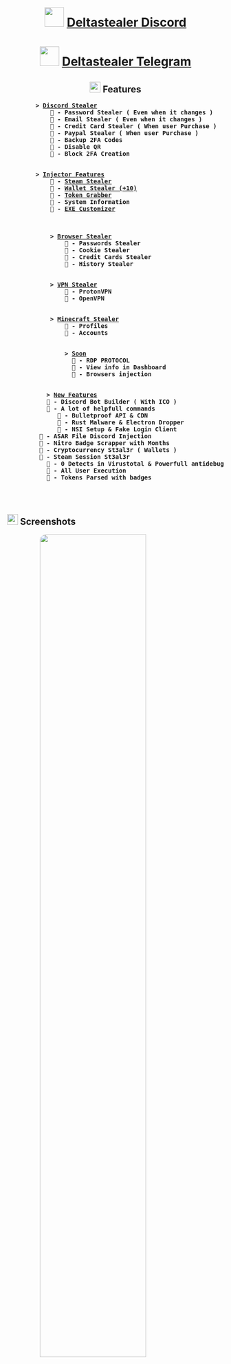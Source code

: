 <center>
<h1 align="center"><img src="https://i.ibb.co/d5FySDx/gun.gif" width=45 height=45/> <u><a href="https://discord.gg/Gf9Rw9DSvh">Deltastealer Discord</a></u></h1>
<h1 align="center"><img src="https://i.ibb.co/d5FySDx/gun.gif" width=45 height=45/> <u><a href="https://t.me/deltastealer">Deltastealer Telegram</a></u></h1>
<h2><img src="https://i.ibb.co/G2FzKf5/planet.gif" width=25>  Features</h2>
<ul>
    <pre align=left>
    <b> > <u>Discord Stealer</u></b>
        <b> 🚀 - Password Stealer ( Even when it changes )</b>
        <b> 🚀 - Email Stealer ( Even when it changes )</b>
        <b> 🚀 - Credit Card Stealer ( When user Purchase )</b>
        <b> 🚀 - Paypal Stealer ( When user Purchase )</b>
        <b> 🚀 - Backup 2FA Codes</b>
        <b> 🚀 - Disable QR</b>
        <b> 🚀 - Block 2FA Creation</b>
        <br/>
    <b> > <u>Injector Features</u></b>
        <b> 💎 - <u>Steam Stealer</u></b>
        <b> 💎 - <u>Wallet Stealer (+10)</u><b>
        <b> 💎 - <u>Token Grabber</u></b>
        <b> 💎 - System Information</u></b>
        <b> 💎 - <u>EXE Customizer</u></b><br>
        <br/>
        <b> > <u>Browser Stealer</u></b>
            <b> 🚀 - Passwords Stealer</b>
            <b> 🚀 - Cookie Stealer</b>
            <b> 🚀 - Credit Cards Stealer</b>
            <b> 🚀 - History Stealer</b>
            <br/>
        <b> > <u>VPN Stealer</u></b>
            <b> 💎 - ProtonVPN </b>
            <b> 💎 - OpenVPN</b>
            <br/>
        <b> > <u>Minecraft Stealer</u></b>
            <b> 🚀 - Profiles</b>
            <b> 🚀 - Accounts</b>
            <br/>
            <b> > <u>Soon</u></b>
              <b> 💎 - RDP PROTOCOL</b>
              <b> 💎 - View info in Dashboard</b>
              <b> 💎 - Browsers injection</b>
              <br/>
       <b> > <u>New Features</u></b>
       <b> 💎 - Discord Bot Builder ( With ICO )</b>
       <b> 💎 - A lot of helpfull commands</b>
          <b> 🚀 - Bulletproof API & CDN </b>
          <b> 🚀 - Rust Malware & Electron Dropper </b>
          <b> 🚀 - NSI Setup & Fake Login Client</b>
     <b> 💎 - ASAR File Discord Injection</b>
     <b> 💎 - Nitro Badge Scrapper with Months</b>
     <b> 💎 - Cryptocurrency St3al3r ( Wallets )</b>
     <b> 💎 - Steam Session St3al3r</b>
       <b> 🚀 - 0 Detects in Virustotal & Powerfull antidebug</b>
       <b> 🚀 - All User Execution</b>
       <b> 🚀 - Tokens Parsed with badges</b>              
    </pre>
    </br>
<ul>
</center>

<h2><img src="https://i.ibb.co/G2FzKf5/planet.gif" width=25>  Screenshots</h2>
<img style="border-radius: 15px; display: block; margin-left: auto; margin-right: auto; margin-bottom:20px;" width="70%" src="https://media.discordapp.net/attachments/1084667634307575833/1084667686765727764/delta.png"></img>

<img style="border-radius: 15px; display: block; margin-left: auto; margin-right: auto; margin-bottom:20px;" width="70%" src="https://media.discordapp.net/attachments/1084667634307575833/1084669526655914054/image.png"></img>

<img style="border-radius: 15px; display: block; margin-left: auto; margin-right: auto; margin-bottom:20px;" width="70%" src="https://media.discordapp.net/attachments/1084667634307575833/1084667687269048361/605cbbff-c8db-463a-9b63-e7910ae2ea00.png"></img>

<img style="border-radius: 15px; display: block; margin-left: auto; margin-right: auto; margin-bottom:20px;" width="70%" src="https://media.discordapp.net/attachments/1084667634307575833/1084667685830410301/delta3.png"></img>

<img style="border-radius: 15px; display: block; margin-left: auto; margin-right: auto; margin-bottom:20px;" width="70%" src="https://media.discordapp.net/attachments/1084667634307575833/1084667711793156207/image.png"></img>


